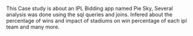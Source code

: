 This Case study is about an IPL Bidding app named Pie Sky, Several analysis was done using the sql queries and joins. Infered about the percentage of wins and impact of stadiums on win percentage of each ipl team and many more.